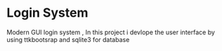 # Login System
Modern GUI  login  system ,
In this project i devlope the user interface by using ttkbootsrap 
and sqlite3 for database 

